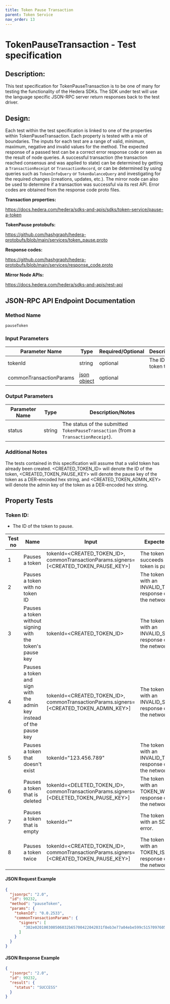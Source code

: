 ```yaml
---
title: Token Pause Transaction
parent: Token Service
nav_order: 13
---
```

# TokenPauseTransaction - Test specification

## Description:
This test specification for TokenPauseTransaction is to be one of many for testing the functionality of the Hedera SDKs. The SDK under test will use the language specific JSON-RPC server return responses back to the test driver.

## Design:
Each test within the test specification is linked to one of the properties within TokenPauseTransaction. Each property is tested with a mix of boundaries. The inputs for each test are a range of valid, minimum, maximum, negative and invalid values for the method. The expected response of a passed test can be a correct error response code or seen as the result of node queries. A successful transaction (the transaction reached consensus and was applied to state) can be determined by getting a `TransactionReceipt` or `TransactionRecord`, or can be determined by using queries such as `TokenInfoQuery` or `TokenBalanceQuery` and investigating for the required changes (creations, updates, etc.). The mirror node can also be used to determine if a transaction was successful via its rest API. Error codes are obtained from the response code proto files.

**Transaction properties:**

https://docs.hedera.com/hedera/sdks-and-apis/sdks/token-service/pause-a-token

**TokenPause protobufs:**

https://github.com/hashgraph/hedera-protobufs/blob/main/services/token_pause.proto

**Response codes:**

https://github.com/hashgraph/hedera-protobufs/blob/main/services/response_code.proto

**Mirror Node APIs:**

https://docs.hedera.com/hedera/sdks-and-apis/rest-api

## JSON-RPC API Endpoint Documentation

### Method Name

`pauseToken`

### Input Parameters

| Parameter Name          | Type                                                    | Required/Optional | Description/Notes             |
|-------------------------|---------------------------------------------------------|-------------------|-------------------------------|
| tokenId                 | string                                                  | optional          | The ID of the token to pause. |
| commonTransactionParams | [json object](../common/CommonTransactionParameters.md) | optional          |                               |

### Output Parameters

| Parameter Name | Type   | Description/Notes                                                                  |
|----------------|--------|------------------------------------------------------------------------------------|
| status         | string | The status of the submitted `TokenPauseTransaction` (from a `TransactionReceipt`). |

### Additional Notes

The tests contained in this specification will assume that a valid token has already been created. <CREATED_TOKEN_ID> will denote the ID of the token, <CREATED_TOKEN_PAUSE_KEY> will denote the pause key of the token as a DER-encoded hex string, and <CREATED_TOKEN_ADMIN_KEY> will denote the admin key of the token as a DER-encoded hex string.

## Property Tests

### **Token ID:**

- The ID of the token to pause.

| Test no | Name                                                                | Input                                                                                   | Expected response                                                               | Implemented (Y/N) |
|---------|---------------------------------------------------------------------|-----------------------------------------------------------------------------------------|---------------------------------------------------------------------------------|-------------------|
| 1       | Pauses a token                                                      | tokenId=<CREATED_TOKEN_ID>, commonTransactionParams.signers=[<CREATED_TOKEN_PAUSE_KEY>] | The token pause succeeds and the token is paused.                               | Y                 |
| 2       | Pauses a token with no token ID                                     |                                                                                         | The token pause fails with an INVALID_TOKEN_ID response code from the network.  | Y                 |
| 3       | Pauses a token without signing with the token's pause key           | tokenId=<CREATED_TOKEN_ID>                                                              | The token pause fails with an INVALID_SIGNATURE response code from the network. | Y                 |
| 4       | Pauses a token and sign with the admin key instead of the pause key | tokenId=<CREATED_TOKEN_ID>, commonTransactionParams.signers=[<CREATED_TOKEN_ADMIN_KEY>] | The token pause fails with an INVALID_SIGNATURE response code from the network. | Y                 |
| 5       | Pauses a token that doesn't exist                                   | tokenId="123.456.789"                                                                   | The token pause fails with an INVALID_TOKEN_ID response code from the network.  | Y                 |
| 6       | Pauses a token that is deleted                                      | tokenId=<DELETED_TOKEN_ID>, commonTransactionParams.signers=[<DELETED_TOKEN_PAUSE_KEY>] | The token pause fails with an TOKEN_WAS_DELETED response code from the network. | Y                 |
| 7       | Pauses a token that is empty                                        | tokenId=""                                                                              | The token pause fails with an SDK internal error.                               | Y                 |
| 8       | Pauses a token twice                                                | tokenId=<CREATED_TOKEN_ID>, commonTransactionParams.signers=[<CREATED_TOKEN_PAUSE_KEY>] | The token pause fails with an TOKEN_IS_PAUSED response code from the network.   | Y                 |

#### JSON Request Example

```json
{
  "jsonrpc": "2.0",
  "id": 99232,
  "method": "pauseToken",
  "params": {
    "tokenId": "0.0.2533",
    "commonTransactionParams": {
      "signers": [
        "302e020100300506032b65700422042031f8eb3e77a04ebe599c51570976053009e619414f26bdd39676a5d3b2782a1d"
      ]
    }
  }
}
```

#### JSON Response Example

```json
{
  "jsonrpc": "2.0",
  "id": 99232,
  "result": {
    "status": "SUCCESS"
  }
}
```